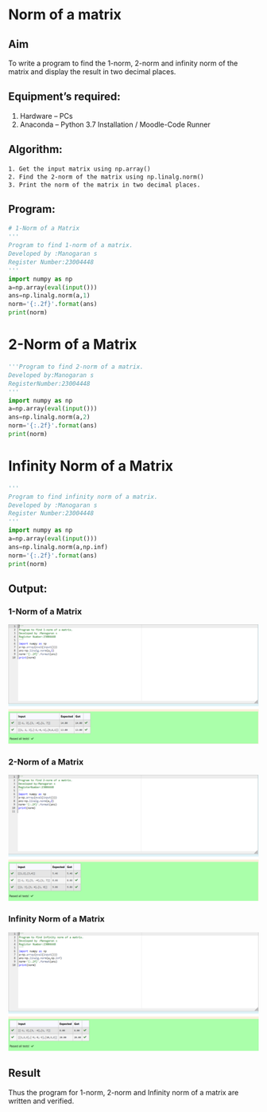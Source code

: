 # Norm of a matrix
## Aim
To write a program to find the 1-norm, 2-norm and infinity norm of the matrix and display the result in two decimal places.
## Equipment’s required:
1.	Hardware – PCs
2.	Anaconda – Python 3.7 Installation / Moodle-Code Runner
## Algorithm:
	1. Get the input matrix using np.array()   
    2. Find the 2-norm of the matrix using np.linalg.norm()
	3. Print the norm of the matrix in two decimal places.
## Program:
```Python
# 1-Norm of a Matrix
'''
Program to find 1-norm of a matrix.
Developed by :Manogaran s
Register Number:23004448
'''
import numpy as np
a=np.array(eval(input()))
ans=np.linalg.norm(a,1)
norm='{:.2f}'.format(ans)
print(norm)
```
# 2-Norm of a Matrix
```python
'''Program to find 2-norm of a matrix.
Developed by:Manogaran s
RegisterNumber:23004448
'''
import numpy as np
a=np.array(eval(input()))
ans=np.linalg.norm(a,2)
norm='{:.2f}'.format(ans)
print(norm)
```
# Infinity Norm of a Matrix
```python
'''
Program to find infinity norm of a matrix.
Developed by :Manogaran s
Register Number:23004448
'''
import numpy as np
a=np.array(eval(input()))
ans=np.linalg.norm(a,np.inf)
norm='{:.2f}'.format(ans)
print(norm)
```
## Output:
### 1-Norm of a Matrix
![output](/1%20norm.png)

### 2-Norm of a Matrix
![output](/2%20norm.png)

### Infinity Norm of a Matrix
![output](/infinity%20norm.png)

## Result
Thus the program for 1-norm, 2-norm and Infinity norm of a matrix are written and verified.
